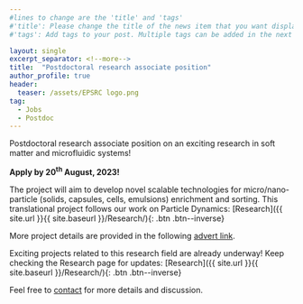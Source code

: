 ```yaml
---
#lines to change are the 'title' and 'tags'
#'title': Please change the title of the news item that you want displayed on the page 'News'
#'tags': Add tags to your post. Multiple tags can be added in the next line. The current list shows the ones already on the website. If your desired tag matches these then please retain, otherwise you can add more. Please make sure of the letter case; we would not want repeats like 'jobs' and 'jobs'

layout: single
excerpt_separator: <!--more-->
title:  "Postdoctoral research associate position" 			
author_profile: true
header:
  teaser: /assets/EPSRC logo.png		
tag: 							
  - Jobs
  - Postdoc
---
```


Postdoctoral research associate position on an exciting research in soft matter and microfluidic systems! <br>

**Apply by 20<sup>th</sup> August, 2023!**

<!--more-->
<!--any text before this line will be displayed on the 'News' page. Any text after this point will be accessible by clicking the post. Please keep this breif.-->
<!--Text following this can be whatever you want. There are some examples on the website provided and attached examples show how to format them in HTML language.-->
<!--Following are some formatting examples-->

The project will aim to develop novel scalable technologies for micro/nano-particle (solids, capsules, cells, emulsions) enrichment and sorting. This translational project follows our work on Particle Dynamics: [Research]({{ site.url }}{{ site.baseurl }}/Research/){: .btn .btn--inverse}

More project details are provided in the following [advert link](https://work4.northumbria.ac.uk/#en/sites/CX_1001/job/1455 "Postdoc-NIA").

Exciting projects related to this research field are already underway! Keep checking the Research page for updates: [Research]({{ site.url }}{{ site.baseurl }}/Research/){: .btn .btn--inverse}

Feel free to <a href = "mailto: prashant.agrawal@northumbria.ac.uk">contact</a> for more details and discussion.


<!--An exciting postdoctoral research position is available in our group in the area of microsystems and soft matter physics. In this project we are developing nature inspired systems for micro and nano particle manipulation. If you are interested in working in applied physics, soft matter and engineering, please feel free to get in touch. Application closing date: 20<sup>th</sup> August, 2023!-->
